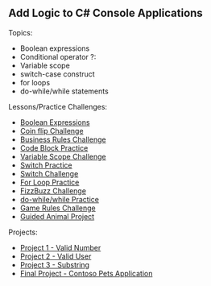 ## Add Logic to C# Console Applications

Topics:

- Boolean expressions
- Conditional operator ?:
- Variable scope
- switch-case construct
- for loops
- do-while/while statements

Lessons/Practice Challenges:

- [Boolean Expressions](./booleanPractice/)
- [Coin flip Challenge](./CoinFlip/)
- [Business Rules Challenge](./businessRules/)
- [Code Block Practice](./codeBlockPractice/)
- [Variable Scope Challenge](./variableScopeChallenge/)
- [Switch Practice](./switchPractice/)
- [Switch Challenge](./switchChallenge/)
- [For Loop Practice](./forPractice/)
- [FizzBuzz Challenge](./fizzBuzzChallenge/)
- [do-while/while Practice](./doWhilePractice/)
- [Game Rules Challenge](./gameRulesChallenge/)
- [Guided Animal Project](./Guided-project-branching-looping-CSharp-main/GuidedProject/Starter/Program.cs)

Projects:

- [Project 1 - Valid Number](./project1/)
- [Project 2 - Valid User](./project2/)
- [Project 3 - Substring](./project3/)
- [Final Project - Contoso Pets Application](./Challenge-project-branching-looping-CSharp-main/ChallengeProject/Starter/Program.cs)
